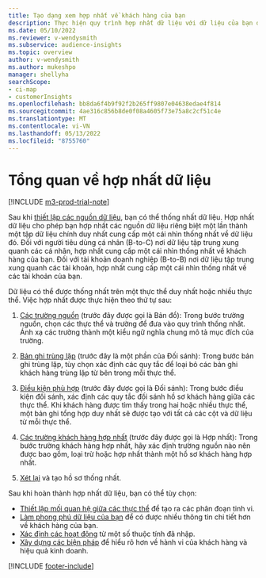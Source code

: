 ```yaml
---
title: Tạo dạng xem hợp nhất về khách hàng của bạn
description: Thực hiện quy trình hợp nhất dữ liệu với dữ liệu của bạn để tạo một tập dữ liệu duy nhất về hồ sơ khách hàng hợp nhất.
ms.date: 05/10/2022
ms.reviewer: v-wendysmith
ms.subservice: audience-insights
ms.topic: overview
author: v-wendysmith
ms.author: mukeshpo
manager: shellyha
searchScope:
- ci-map
- customerInsights
ms.openlocfilehash: bb8da6f4b9f92f2b265ff9807e04638edae4f814
ms.sourcegitcommit: 4ae316c856b8de0f08a4605f73e75a8c2cf51c4e
ms.translationtype: MT
ms.contentlocale: vi-VN
ms.lasthandoff: 05/13/2022
ms.locfileid: "8755760"
---
```

# <a name="data-unification-overview"></a>Tổng quan về hợp nhất dữ liệu

[!INCLUDE [m3-prod-trial-note](includes/m3-prod-trial-note.md)]

Sau khi [thiết lập các nguồn dữ liệu](data-sources.md), bạn có thể thống nhất dữ liệu. Hợp nhất dữ liệu cho phép bạn hợp nhất các nguồn dữ liệu riêng biệt một lần thành một tập dữ liệu chính duy nhất cung cấp một cái nhìn thống nhất về dữ liệu đó. Đối với người tiêu dùng cá nhân (B-to-C) nơi dữ liệu tập trung xung quanh các cá nhân, hợp nhất cung cấp một cái nhìn thống nhất về khách hàng của bạn. Đối với tài khoản doanh nghiệp (B-to-B) nơi dữ liệu tập trung xung quanh các tài khoản, hợp nhất cung cấp một cái nhìn thống nhất về các tài khoản của bạn.

Dữ liệu có thể được thống nhất trên một thực thể duy nhất hoặc nhiều thực thể. Việc hợp nhất được thực hiện theo thứ tự sau:

1. [Các trường nguồn](map-entities.md) (trước đây được gọi là Bản đồ): Trong bước trường nguồn, chọn các thực thể và trường để đưa vào quy trình thống nhất. Ánh xạ các trường thành một kiểu ngữ nghĩa chung mô tả mục đích của trường.

1. [Bản ghi trùng lặp](remove-duplicates.md) (trước đây là một phần của Đối sánh): Trong bước bản ghi trùng lặp, tùy chọn xác định các quy tắc để loại bỏ các bản ghi khách hàng trùng lặp từ bên trong mỗi thực thể.

1. [Điều kiện phù hợp](match-entities.md) (trước đây được gọi là Đối sánh): Trong bước điều kiện đối sánh, xác định các quy tắc đối sánh hồ sơ khách hàng giữa các thực thể. Khi khách hàng được tìm thấy trong hai hoặc nhiều thực thể, một bản ghi tổng hợp duy nhất sẽ được tạo với tất cả các cột và dữ liệu từ mỗi thực thể.

1. [Các trường khách hàng hợp nhất](merge-entities.md) (trước đây được gọi là Hợp nhất): Trong bước trường khách hàng hợp nhất, hãy xác định trường nguồn nào nên được bao gồm, loại trừ hoặc hợp nhất thành một hồ sơ khách hàng hợp nhất.  

1. [Xét lại](review-unification.md) và tạo hồ sơ thống nhất.

Sau khi hoàn thành hợp nhất dữ liệu, bạn có thể tùy chọn:

- [Thiết lập mối quan hệ giữa các thực thể](relationships.md) để tạo ra các phân đoạn tinh vi.
- [Làm phong phú dữ liệu của bạn](enrichment-hub.md) để có được nhiều thông tin chi tiết hơn về khách hàng của bạn.
- [Xác định các hoạt động](activities.md) từ một số thuộc tính đã nhập.
- [Xây dựng các biện pháp](measures.md) để hiểu rõ hơn về hành vi của khách hàng và hiệu quả kinh doanh.

[!INCLUDE [footer-include](includes/footer-banner.md)]

